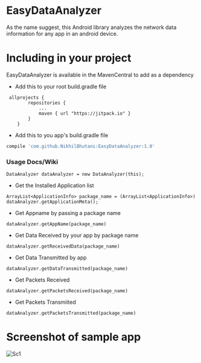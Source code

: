 # EasyDataAnalyzer

As the name suggest, this Android library analyzes the network data information for any app in an android device.

# Including in your project

EasyDataAnalyzer is available in the MavenCentral to add as a dependency
 
 -  Add this to your root build.gradle file
```
 allprojects {
        repositories {
            ...
            maven { url "https://jitpack.io" }
        }
    }
```

- Add this to you app's build.gradle file
```gradle
compile 'com.github.NikhilBhutani:EasyDataAnalyzer:1.0'
```

### Usage Docs/Wiki

```
DataAnalyzer dataAnalyzer = new DataAnalyzer(this);
```
- Get the Installed Application list

```
ArrayList<ApplicationInfo> package_name = (ArrayList<ApplicationInfo>) dataAnalyzer.getApplicationMeta();
```
- Get Appname by passing a package name 

```
dataAnalyzer.getAppName(package_name)
```
- Get Data Received by your app by package name
 
```
dataAnalyzer.getReceivedData(package_name)
```
- Get Data Transmitted by app
 
```
dataAnalyzer.getDataTransmitted(package_name) 
```
- Get Packets Received
 
```
dataAnalyzer.getPacketsReceived(package_name)
```
- Get Packets Transmiited
 
```
dataAnalyzer.getPacketsTransmitted(package_name)
```



# Screenshot of sample app
![Sc1](https://github.com/NikhilBhutani/EasyDataAnalyzer/blob/master/device-2016-07-14-192534.png) 



